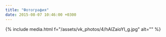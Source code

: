 ```yaml
---
title: "Фотография"
date: 2015-08-07 10:46:00 +0300
---
```



{% include media.html f="/assets/vk_photos/4/hAlZaioYI_g.jpg" alt="" %}
